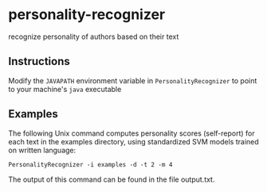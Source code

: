 # personality-recognizer
recognize personality of authors based on their text
## Instructions
Modify the `JAVAPATH` environment variable in `PersonalityRecognizer` to point to your machine's `java` executable
## Examples
The following Unix command computes personality scores (self-report) for each text in the examples directory, using standardized SVM models trained on written language:

`PersonalityRecognizer -i examples -d -t 2 -m 4`

The output of this command can be found in the file output.txt.
